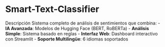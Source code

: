 # Smart-Text-Classifier
Descripción Sistema completo de análisis de sentimientos que combina: - **IA Avanzada**: Modelos de Hugging Face (BERT, RoBERTa) - **Análisis Simple**: Sistema basado en reglas - **Interfaz Web**: Dashboard interactivo con Streamlit - **Soporte Multilingüe**: 6 idiomas soportados
